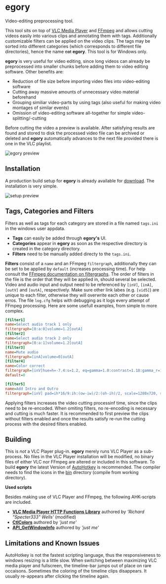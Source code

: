 egory
=====
Video-editing preprocessing tool.

This tool sits on top of [VLC Media Player](http://videolan.org/vlc) and [FFmpeg](http://ffmpeg.org) and allows cutting videos easily into various clips and annotating them with tags. Additionally customizable filters can be applied on the video clips.
The tags may be sorted into different categories (which corresponds to different file directories), hence the name ~~cat~~ **egory**. This tool is for Windows only.

**egory** is very useful for video editing, since long videos can already be preprocessed into smaller chunks before adding them to video editing software. Other benefits are:

- Reduction of file size before importing video files into video-editing software
- Cutting away massive amounts of unnecessary video material beforehand
- Grouping similiar video-parts by using tags (also useful for making video montages of similar events)
- Omission of video-editing software all-together for simple video-splitting/-cutting

Before cutting the video a preview is available. After satisfying results are found and stored to disk the processed video file can be archived or deleted and **egory** automatically advances to the next file provided there is one in the VLC playlist.

![egory preview](http://i.imgur.com/Xu5Feql.png)

Installation
------------

A production build setup for **egory** is already available for [download](bin/build). The installation is very simple.

![setup preview](http://i.imgur.com/h2gx0sk.png)

Tags, Categories and Filters
----------------------------

Filters as well as tags for each category are stored in a file named `tags.ini` in the windows user appdata.

- **Tags** can easily be added through **egory's** UI.
- **Categories** appear in **egory** as soon as the respective directory is created in the category directory.
- **Filters** need to be manually added directy to the `tags.ini`.

**Filters** consist of a `name` and an FFmpeg `filtergraph`, additionally they can be set to be applied by `default` (increases processing time). For help consult the [FFmpeg documentation on filtergraphs](https://www.ffmpeg.org/ffmpeg.html#Filtering). The order of filters in the file is the order that they will be applied in, should several be selected. Video and audio input and output need to be referenced by `[inV]`, `[inA]`, `[outV]` and `[outA]`, respectively. Make sure other link labes (e.g. `[vid5]`) are unique to each filter, otherwise they will overwrite each other or cause erros. The file `log.cfg` helps with debugging as it logs every attempt of FFmpeg processing. Here are some usefull examples, from simple to more complex.

``` ini
[filter1]
name=Select audio track 1 only
filtergraph=[0:a:0]volume=1.2[outA]
[filter2]
name=Select audio track 2 only
filtergraph=[0:a:1]volume=1.2[outA]
[filter3]
name=Mute audio
filtergraph=[inA]volume=0[outA]
[filter4]
name=Color correct
filtergraph=[inV]hue=h=-7.4:s=1.2, eq=gamma=1.0:contrast=1.18:gamma_r=1.01:gamma_g=1.02:gamma_b=1.01[outV]
default=0

[filter5]
name=Add Intro and Outro
filtergraph=[inV] pad=ih*16/9:ih:(ow-iw)/2:(oh-ih)/2, scale=1280x720, setsar=sar=1/1 [vid5]; movie=\'C:\\Data\\Videos\\Editing\\intro_720p.mp4\':s=dv+da [v51] [a51]; movie=\'C:\\Data\\Videos\\Editing\\outro_720p.mp4\':s=dv+da [v52] [a52]; [v51] [a51] [vid5] [inA] [v52] [a52] concat=n=3:v=1:a=1[outV][outA]
```

Applying filters increases the video cutting processinf time, since the clips need to be re-encoded. When omiting filters, no re-encoding is necessary and cutting is much faster. It is recommended to first preview the clips without filters enabled and once the results satisfy re-run the cutting process with the desired filters enabled.


Building
--------

This is *not* a VLC Player plug-in. **egory** merely runs VLC Player as a sub-process. No files in the VLC Player installation will be modified, no binary files of either VLC nor FFmpeg are altered or included in this software. To build **egory** the latest Version of [AutoHotkey](http://autohotkey.com) is recommended. The compiler needs to find the icons in the [bin](bin/) directory (compile from working directory).

**Used scripts**

Besides making use of VLC Player and FFmpeg, the following AHK-scripts are included.

- **[VLC Media Player HTTP Functions Library](https://autohotkey.com/board/topic/64266-vlc-http-interface-library/)** authored by *'Richard "Specter333" Wells'* (modified)
- **[CtlColors](https://autohotkey.com/boards/viewtopic.php?t=2197)** authored by *'just me'*
- **[API_GetWindowInfo](https://autohotkey.com/board/topic/69254-func-api-getwindowinfo-ahk-l/)** authored by *'just me'*

Limitations and Known Issues
----------------------------

AutoHotkey is not the fastest scripting language, thus the responsiveness to windows resizing is a little slow. When switching between maximizing VLC media player and fullscreen, the timeline-bar jumps out of place on rare occaisons. Sometimes the coloring of the timeline clips disappears. It usually re-appears after clicking the timeline again.
